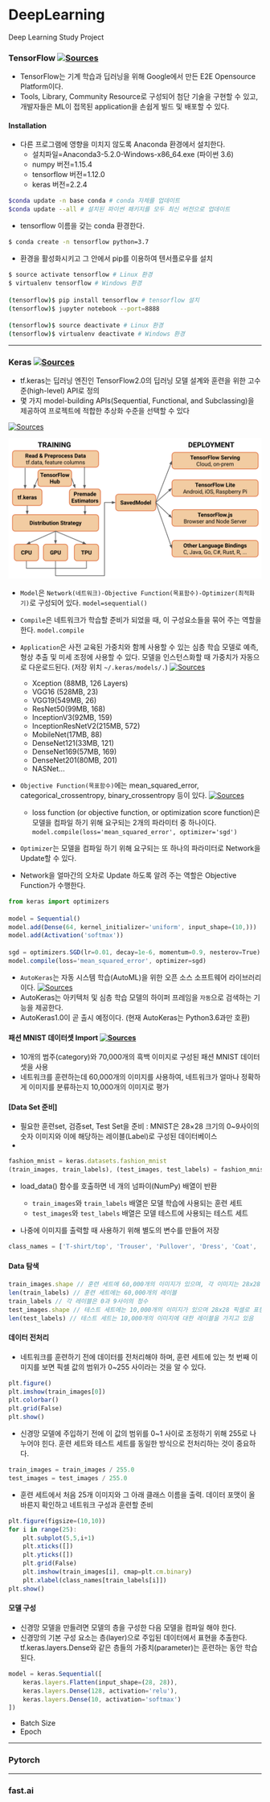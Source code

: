 # DeepLearning

Deep Learning Study Project

### TensorFlow [![Sources](https://img.shields.io/badge/출처-TensorFlow-yellow)](https://www.tensorflow.org/)

- TensorFlow는 기계 학습과 딥러닝을 위해 Google에서 만든 E2E Opensource Platform이다.
- Tools, Library, Community Resource로 구성되어 첨단 기술을 구현할 수 있고, 개발자들은 ML이 접목된 application을 손쉽게 빌드 및 배포할 수 있다.

#### Installation

- 다른 프로그램에 영향을 미치지 않도록 Anaconda 환경에서 설치한다.
	- 설치파일=Anaconda3-5.2.0-Windows-x86_64.exe (파이썬 3.6)
	- numpy 버전=1.15.4
	- tensorflow 버전=1.12.0
	- keras 버전=2.2.4

```bash
$conda update -n base conda # conda 자체를 업데이트
$conda update --all # 설치된 파이썬 패키지를 모두 최신 버전으로 업데이트
```

- tensorflow 이름을 갖는 conda 환경한다.

```bash
$ conda create -n tensorflow python=3.7
```

- 환경을 활성화시키고 그 안에서 pip를 이용하여 텐서플로우를 설치

```bash
$ source activate tensorflow # Linux 환경
$ virtualenv tensorflow # Windows 환경

(tensorflow)$ pip install tensorflow # tensorflow 설치
(tensorflow)$ jupyter notebook --port=8888

(tensorflow)$ source deactivate # Linux 환경
(tensorflow)$ virtualenv deactivate # Windows 환경
```

---

### Keras [![Sources](https://img.shields.io/badge/출처-Keras-yellow)](https://www.tensorflow.org/guide/keras?hl=ko)

- tf.keras는 딥러닝 엔진인 TensorFlow2.0의 딥러닝 모델 설계와 훈련을 위한 고수준(high-level) API로 정의
- 몇 가지 model-building APIs(Sequential, Functional, and Subclassing)을 제공하여 프로젝트에 적합한 추상화 수준을 선택할 수 있다

[![Sources](https://img.shields.io/badge/출처-TensorFlow-yellow)](https://medium.com/tensorflow/whats-coming-in-tensorflow-2-0-d3663832e9b8)

![tensorflow](images/tensorflow_v.2.0_architecture.png)

- `Model`은 `Network(네트워크)-Objective Function(목표함수)-Optimizer(최적화기)`로 구성되어 있다. `model=sequential()`
- `Compile`은 네트워크가 학습할 준비가 되었을 때, 이 구성요소들을 묶어 주는 역할을 한다. `model.compile`

- `Application`은 사전 교육된 가중치와 함께 사용할 수 있는 심층 학습 모델로 예측, 형상 추출 및 미세 조정에 사용할 수 있다. 모델을 인스턴스화할 때 가중치가 자동으로 다운로드된다. (저장 위치 `~/.keras/models/.`) [![Sources](https://img.shields.io/badge/출처-Applications-yellow)](https://keras.io/applications/)
	- Xception (88MB, 126 Layers)
	- VGG16 (528MB, 23)
	- VGG19(549MB, 26)
	- ResNet50(99MB, 168)
	- InceptionV3(92MB, 159)
	- InceptionResNetV2(215MB, 572)
	- MobileNet(17MB, 88)
	- DenseNet121(33MB, 121)
	- DenseNet169(57MB, 169)
	- DenseNet201(80MB, 201)
	- NASNet...

- `Objective Function(목표함수)`에는 mean_squared_error, categorical_crossentropy, binary_crossentropy
등이 있다. [![Sources](https://img.shields.io/badge/출처-Lossfunction-yellow)](https://keras.io/losses/)
	- loss function (or objective function, or optimization score function)은 모델을 컴파일 하기 위해 요구되는 2개의 파라미터 중 하나이다. `model.compile(loss='mean_squared_error', optimizer='sgd')`

- `Optimizer`는 모델을 컴파일 하기 위해 요구되는 또 하나의 파라미터로 Network을 Update할 수 있다.
- Network을 얼마간의 오차로 Update 하도록 알려 주는 역할은 Objective Function가 수행한다.

```js
from keras import optimizers

model = Sequential()
model.add(Dense(64, kernel_initializer='uniform', input_shape=(10,)))
model.add(Activation('softmax'))

sgd = optimizers.SGD(lr=0.01, decay=1e-6, momentum=0.9, nesterov=True)
model.compile(loss='mean_squared_error', optimizer=sgd)
```

- `AutoKeras`는 자동 시스템 학습(AutoML)을 위한 오픈 소스 소프트웨어 라이브러리이다. [![Sources](https://img.shields.io/badge/출처-AutoKeras-yellow)](https://autokeras.com/)
- AutoKeras는 아키텍처 및 심층 학습 모델의 하이퍼 프레임을 `자동`으로 검색하는 기능을 제공한다.
- AutoKeras1.0이 곧 출시 예정이다. (현재 AutoKeras는 Python3.6과만 호환)


#### 패션 MNIST 데이터셋 Import [![Sources](https://img.shields.io/badge/출처-TensorflowGuide-yellow)](https://www.tensorflow.org/tutorials/keras/classification?hl=ko)

- 10개의 범주(category)와 70,000개의 흑백 이미지로 구성된 패션 MNIST 데이터셋을 사용
- 네트워크를 훈련하는데 60,000개의 이미지를 사용하여, 네트워크가 얼마나 정확하게 이미지를 분류하는지 10,000개의 이미지로 평가


#### [Data Set 준비]

- 필요한 훈련set, 검증set, Test Set을 준비 : MNIST은 28×28 크기의 0~9사이의 숫자 이미지와 이에 해당하는 레이블(Label)로 구성된 데이터베이스
- 

```js
fashion_mnist = keras.datasets.fashion_mnist
(train_images, train_labels), (test_images, test_labels) = fashion_mnist.load_data()
```
- load_data() 함수를 호출하면 네 개의 넘파이(NumPy) 배열이 반환
	- `train_images`와 `train_labels` 배열은 모델 학습에 사용되는 훈련 세트
	- `test_images`와 `test_labels` 배열은 모델 테스트에 사용되는 테스트 세트

- 나중에 이미지를 출력할 때 사용하기 위해 별도의 변수를 만들어 저장

```js
class_names = ['T-shirt/top', 'Trouser', 'Pullover', 'Dress', 'Coat', 'Sandal', 'Shirt', 'Sneaker', 'Bag', 'Ankle boot']
```

#### Data 탐색

```js
train_images.shape // 훈련 세트에 60,000개의 이미지가 있으며, 각 이미지는 28x28 픽셀로 표현
len(train_labels) // 훈련 세트에는 60,000개의 레이블
train_labels // 각 레이블은 0과 9사이의 정수
test_images.shape // 테스트 세트에는 10,000개의 이미지가 있으며 28x28 픽셀로 표현
len(test_labels) // 테스트 세트는 10,000개의 이미지에 대한 레이블을 가지고 있음
````

#### 데이터 전처리

- 네트워크를 훈련하기 전에 데이터를 전처리해야 하며, 훈련 세트에 있는 첫 번째 이미지를 보면 픽셀 값의 범위가 0~255 사이라는 것을 알 수 있다.

```js
plt.figure()
plt.imshow(train_images[0])
plt.colorbar()
plt.grid(False)
plt.show()
```

- 신경망 모델에 주입하기 전에 이 값의 범위를 0~1 사이로 조정하기 위해 255로 나누어야 힌다. 훈련 세트와 테스트 세트를 동일한 방식으로 전처리하는 것이 중요하다.

```js
train_images = train_images / 255.0
test_images = test_images / 255.0
```

- 훈련 세트에서 처음 25개 이미지와 그 아래 클래스 이름을 출력. 데이터 포맷이 올바른지 확인하고 네트워크 구성과 훈련할 준비

```js
plt.figure(figsize=(10,10))
for i in range(25):
    plt.subplot(5,5,i+1)
    plt.xticks([])
    plt.yticks([])
    plt.grid(False)
    plt.imshow(train_images[i], cmap=plt.cm.binary)
    plt.xlabel(class_names[train_labels[i]])
plt.show()
```

#### 모델 구성

- 신경망 모델을 만들려면 모델의 층을 구성한 다음 모델을 컴파일 해야 한다.
- 신경망의 기본 구성 요소는 층(layer)으로 주입된 데이터에서 표현을 추출한다. tf.keras.layers.Dense와 같은 층들의 가중치(parameter)는 훈련하는 동안 학습된다.

```js
model = keras.Sequential([
    keras.layers.Flatten(input_shape=(28, 28)),
    keras.layers.Dense(128, activation='relu'),
    keras.layers.Dense(10, activation='softmax')
])
```

- Batch Size
- Epoch

---

### Pytorch

---

### fast.ai